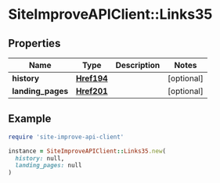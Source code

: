 # SiteImproveAPIClient::Links35

## Properties

| Name | Type | Description | Notes |
| ---- | ---- | ----------- | ----- |
| **history** | [**Href194**](Href194.md) |  | [optional] |
| **landing_pages** | [**Href201**](Href201.md) |  | [optional] |

## Example

```ruby
require 'site-improve-api-client'

instance = SiteImproveAPIClient::Links35.new(
  history: null,
  landing_pages: null
)
```

